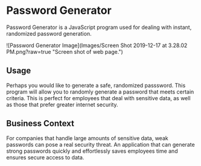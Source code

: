 # Password Generator

Password Generator is a JavaScript program used for dealing with instant, randomized password generation.

![Password Generator Image](Images/Screen Shot 2019-12-17 at 3.28.02 PM.png?raw=true "Screen shot of web page.")


## Usage

Perhaps you would like to generate a safe, randomized passsword. This program will allow you to randomly generate a password that meets certain criteria. This is perfect for employees that deal with sensitive data, as well as those that prefer greater internet security.


## Business Context

For companies that handle large amounts of sensitive data, weak passwords can pose a real security threat. An application that can generate strong passwords quickly and effortlessly saves employees time and ensures secure access to data.
